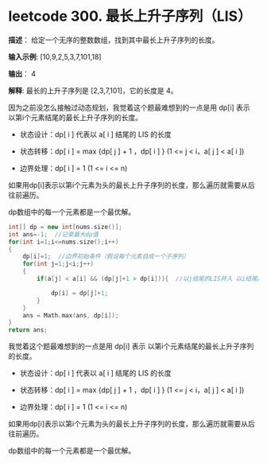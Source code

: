 # leetcode 300. 最长上升子序列（LIS）

**描述**： 给定一个无序的整数数组，找到其中最长上升子序列的长度。 

**输入示例**: [10,9,2,5,3,7,101,18]

**输出**： 4

**解释**: 最长的上升子序列是 [2,3,7,101]，它的长度是 4。

因为之前没怎么接触过动态规划，我觉着这个题最难想到的一点是用 dp[i] 表示 以第i个元素结尾的最长上升子序列的长度。

* 状态设计：dp[ i ] 代表以 a[ i ] 结尾的 LIS 的长度

* 状态转移：dp[ i ] = max {dp[ j ] + 1 ，dp[ i ] } (1 <= j <  i，a[ j ] < a[ i ])

* 边界处理：dp[ i ] = 1 (1 <= i <= n)

如果用dp[i]表示以第i个元素为头的最长上升子序列的长度，那么遍历就需要从后往前遍历。

dp数组中的每一个元素都是一个最优解。

```cpp
int[] dp = new int[nums.size()];
int ans=-1;  //记录最大dp值
for(int i=1;i<=nums.size();i++)
{
    dp[i]=1;  //边界初始条件（假设每个元素自成一个子序列） 
    for(int j=1;j<i;j++)
    {
        if(a[j] < a[i] && (dp[j]+1 > dp[i])){  //以j结尾的LIS并入 以i结尾的LIS 

            dp[i] = dp[j]+1; 
        } 
    } 
    ans = Math.max(ans, dp[i]); 
} 
return ans;
```







我觉着这个题最难想到的一点是用 dp[i] 表示 以第i个元素结尾的最长上升子序列的长度。

* 状态设计：dp[ i ] 代表以 a[ i ] 结尾的 LIS 的长度

* 状态转移：dp[ i ] = max {dp[ j ] + 1 ，dp[ i ] } (1 <= j <  i，a[ j ] < a[ i ])

* 边界处理：dp[ i ] = 1 (1 <= i <= n)

如果用dp[i]表示以第i个元素为头的最长上升子序列的长度，那么遍历就需要从后往前遍历。

dp数组中的每一个元素都是一个最优解。